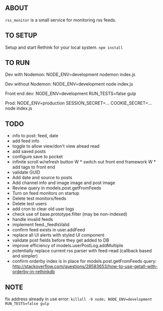 ## ABOUT
`rss_monitor` is a small service for monitoring rss feeds.

## TO SETUP
Setup and start Rethink for your local system.
`npm install`

## TO RUN
Dev with Nodemon: NODE_ENV=development nodemon index.js

Dev without Nodemon: NODE_ENV=development node index.js

Front end dev: NODE_ENV=development RUN_TESTS=false gulp

Prod: NODE_ENV=production SESSION_SECRET=... COOKIE_SECRET=... node index.js


## TODO
* info to post: feed, date
* add feed info
* toggle to allow view/don't view alread read
* add saved posts
* configure save to pocket
* infinite scroll w/refresh button
W * switch out front end framework
W * add tags to front end
* validate GUID
* Add date and source to posts
* Add channel info and image image and post image
* Review query in models.post.getFromFeeds
* Turn on feed monitors on startup
* Delete test monitors/feeds
* Delete test users
* add cron to clear old user logs
* check use of base.prototype.filter (may be non-indexed)
* handle invalid feeds
* implement feed._feedIsValid
* confirm feed exists in user.addFeed
* replace all UI alerts with styled UI component
* validate post fields before they get added to DB
* improve efficiency of models.userPostLog.addMultiple
* potentially replace current rss parser with feed-read (callback based and simpler)
* confirm orderby index is in place for models.post.getFromFeeds query: http://stackoverflow.com/questions/28583653/how-to-use-getall-with-orderby-in-rethinkdb

## NOTE
fix address already in use error: `killall -9 node; NODE_ENV=development RUN_TESTS=false gulp`